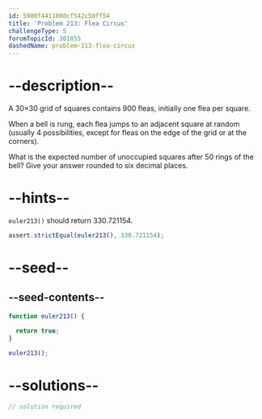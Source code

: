 ```yaml
---
id: 5900f4411000cf542c50ff54
title: 'Problem 213: Flea Circus'
challengeType: 5
forumTopicId: 301855
dashedName: problem-213-flea-circus
---
```


# --description--

A 30×30 grid of squares contains 900 fleas, initially one flea per square.

When a bell is rung, each flea jumps to an adjacent square at random (usually 4 possibilities, except for fleas on the edge of the grid or at the corners).

What is the expected number of unoccupied squares after 50 rings of the bell? Give your answer rounded to six decimal places.

# --hints--

`euler213()` should return 330.721154.

```js
assert.strictEqual(euler213(), 330.721154);
```

# --seed--

## --seed-contents--

```js
function euler213() {

  return true;
}

euler213();
```

# --solutions--

```js
// solution required
```